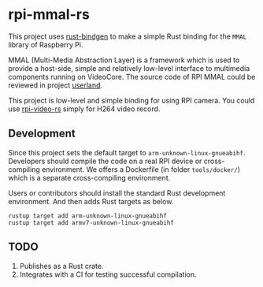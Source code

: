 # rpi-mmal-rs

This project uses [rust-bindgen](https://github.com/rust-lang/rust-bindgen)
to make a simple Rust binding for the `MMAL` library of Raspberry Pi.

MMAL (Multi-Media Abstraction Layer) is a framework which is used to provide a
host-side, simple and relatively low-level interface to multimedia components
running on VideoCore. The source code of RPI MMAL could be reviewed in project
[userland](https://github.com/raspberrypi/userland/tree/master/interface/mmal).

This project is low-level and simple binding for using RPI camera. You could use
[rpi-video-rs](https://github.com/silathdiir/rpi-video-rs) simply for H264 video
record.

## Development

Since this project sets the default target to `arm-unknown-linux-gnueabihf`.
Developers should compile the code on a real RPI device or cross-compiling
environment. We offers a Dockerfile (in folder `tools/docker/`) which is a
separate cross-compiling environment.

Users or contributors should install the standard Rust development environment.
And then adds Rust targets as below.

```
rustup target add arm-unknown-linux-gnueabihf
rustup target add armv7-unknown-linux-gnueabihf
```

## TODO

1. Publishes as a Rust crate.
1. Integrates with a CI for testing successful compilation.
